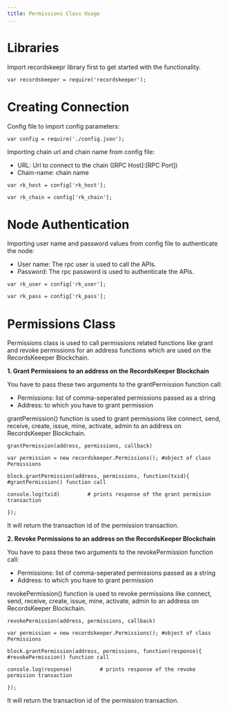```yaml
---
title: Permissions Class Usage
...
```


Libraries
=========

Import recordskeepr library first to get started with the functionality.

``` {.sourceCode .python}
var recordskeeper = require('recordskeeper'); 
```

Creating Connection
===================

Config file to import config parameters:

``` {.sourceCode .python}
var config = require('./config.json');
```

Importing chain url and chain name from config file:

-   URL: Url to connect to the chain (\[RPC Host\]:\[RPC Port\])
-   Chain-name: chain name

``` {.sourceCode .python}
var rk_host = config['rk_host'];

var rk_chain = config['rk_chain'];
```

Node Authentication
===================

Importing user name and password values from config file to authenticate
the node:

-   User name: The rpc user is used to call the APIs.
-   Password: The rpc password is used to authenticate the APIs.

``` {.sourceCode .python}
var rk_user = config['rk_user'];

var rk_pass = config['rk_pass'];
```

Permissions Class
=================

<div class="Permissions">

Permissions class is used to call permissions related functions like
grant and revoke permissions for an address functions which are used on
the RecordsKeeeper Blockchain.

</div>

**1. Grant Permissions to an address on the RecordsKeeper Blockchain**

You have to pass these two arguments to the grantPermission function
call:

-   Permissions: list of comma-seperated permissions passed as a string
-   Address: to which you have to grant permission

grantPermission() function is used to grant permissions like connect,
send, receive, create, issue, mine, activate, admin to an address on
RecordsKeeper Blockchain.

``` {.sourceCode .python}
grantPermission(address, permissions, callback)

var permission = new recordskeeper.Permissions(); #object of class Permissions  

block.grantPermission(address, permissions, function(txid){ #grantPermission() function call   

console.log(txid)         # prints response of the grant permision transaction

});
```

It will return the transaction id of the permission transaction.

**2. Revoke Permissions to an address on the RecordsKeeper Blockchain**

You have to pass these two arguments to the revokePermission function
call:

-   Permissions: list of comma-seperated permissions passed as a string
-   Address: to which you have to grant permission

revokePermission() function is used to revoke permissions like connect,
send, receive, create, issue, mine, activate, admin to an address on
RecordsKeeper Blockchain.

``` {.sourceCode .python}
revokePermission(address, permissions, callback) 

var permission = new recordskeeper.Permissions(); #object of class Permissions

block.grantPermission(address, permissions, function(response){       #revokePermission() function call

console.log(response)         # prints response of the revoke permision transaction

});
```

It will return the transaction id of the permission transaction.
